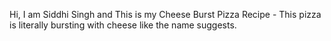 Hi,
I am Siddhi Singh
 and This is my Cheese Burst Pizza Recipe - This pizza is literally bursting with cheese like the name suggests.